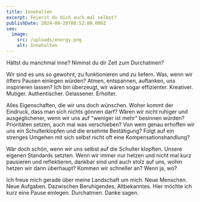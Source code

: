 ```yaml
---
title: Innehalten
excerpt: Feierst du dich auch mal selbst?
publishDate: 2024-08-20T08:52:00.000Z
seo:
  image:
    src: /uploads/energy.png
    alt: Innehalten
---
```

Hältst du manchmal inne? Nimmst du dir Zeit zum Durchatmen?

Wir sind es uns so gewohnt, zu funktionieren und zu liefern. Was, wenn wir öfters Pausen einlegen würden? Atmen, entspannen, auftanken, uns inspirieren lassen? Ich bin überzeugt, wir wären sogar effizienter. Kreativer. Mutiger. Authentischer. Gelassener. Erholter.

Alles Eigenschaften, die wir uns doch wünschen. Woher kommt der Eindruck, dass man sich nichts gönnen darf? Wären wir nicht ruhiger und ausgeglichener, wenn wir uns auf "weniger ist mehr" besinnen würden? Prioritäten setzen, auch mal was verschieben? Von wem genau erhoffen wir uns ein Schulterklopfen und die ersehnte Bestätigung? Folgt auf ein strenges Umgehen mit sich selbst nicht oft eine Kompensationshandlung?

Wär doch schön, wenn wir uns selbst auf die Schulter klopften. Unsere eigenen Standards setzten. Wenn wir immer nur hetzen und nicht mal kurz pausieren und reflektieren, dankbar sind und auch stolz auf uns, wohin hetzen wir dann überhaupt? Kommen wir schneller an? Wenn ja, wo?

Ich freue mich gerade über meine Landschaft um mich. Neue Menschen. Neue Aufgaben. Dazwischen Beruhigendes, Altbekanntes. Hier möchte ich kurz eine Pause einlegen. Durchatmen. Danke sagen.
